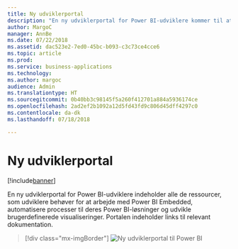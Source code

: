 ```yaml
---
title: Ny udviklerportal
description: "En ny udviklerportal for Power BI-udviklere kommer til at indeholde alle de ressourcer, som udviklere behøver for at arbejde med Power BI Embedded, automatisere processer til deres Power BI-løsninger og udvikle brugerdefinerede visualiseringer."
author: MargoC
manager: AnnBe
ms.date: 07/22/2018
ms.assetid: dac523e2-7ed0-45bc-b093-c3c73ce4cce6
ms.topic: article
ms.prod: 
ms.service: business-applications
ms.technology: 
ms.author: margoc
audience: Admin
ms.translationtype: HT
ms.sourcegitcommit: 0b40bb3c98145f5a260f412701a884a5936174ce
ms.openlocfilehash: 2ad2ef2b1092a12d5fd43fd9c806d45dff4297c0
ms.contentlocale: da-dk
ms.lasthandoff: 07/18/2018

---
```

# <a name="new-developer-portal"></a>Ny udviklerportal


[!include[banner](../../../includes/banner.md)]

En ny udviklerportal for Power BI-udviklere indeholder alle de ressourcer, som udviklere behøver for at arbejde med Power BI Embedded, automatisere processer til deres Power BI-løsninger og udvikle brugerdefinerede visualiseringer. Portalen indeholder links til relevant dokumentation.

> [!div class="mx-imgBorder"]
> ![](media/new-developer-portal-1.png "Ny udviklerportal til Power BI")


